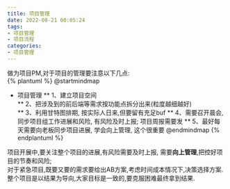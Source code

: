 ```yaml
---
title: 项目管理
date: 2022-08-21 00:05:24
tags:
- 项目管理
- 项目流程
categories:
- 项目管理
---
```

做为项目PM,对于项目的管理要注意以下几点:  
{% plantuml %}
@startmindmap
* 项目管理
** 1、建立项目空间  
** 2、把涉及到的前后端等需求按功能点拆分出来(粒度越细越好)  
** 3、利用甘特图排期, 按实际人日来,但要留有充足buf
** 4、需要召开晨会,同步项目组工作进展和风险, 有风险及时上报; 项目周报需要发
** 5、最好每天需要向老板同步项目进展, 学会向上管理, 这个很重要
@endmindmap
{% endplantuml %}

项目开展中,要关注整个项目的进展,有风险需要及时上报, 需要**向上管理**,把控好项目的节奏和风险;  
对于紧急项目,既要又要的需求要给出AB方案,考虑时间成本情况下,决策选择方案.  
整个项目是以结果为导向,大家目标是一致的,要克服困难最终拿到结果.
